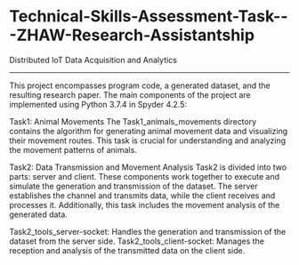 # Technical-Skills-Assessment-Task---ZHAW-Research-Assistantship
Distributed IoT Data Acquisition and Analytics

---

This project encompasses program code, a generated dataset, and the resulting research paper. The main components of the project are implemented using Python 3.7.4 in Spyder 4.2.5:

Task1: Animal Movements
The Task1_animals_movements directory contains the algorithm for generating animal movement data and visualizing their movement routes. This task is crucial for understanding and analyzing the movement patterns of animals.

Task2: Data Transmission and Movement Analysis
Task2 is divided into two parts: server and client. 
These components work together to execute and simulate the generation and transmission of the dataset. The server establishes the channel and transmits data, while the client receives and processes it. Additionally, this task includes the movement analysis of the generated data.

Task2_tools_server-socket: Handles the generation and transmission of the dataset from the server side.
Task2_tools_client-socket: Manages the reception and analysis of the transmitted data on the client side.
